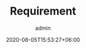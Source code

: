 ---
title:  "Requirement"
date:   2020-08-05T15:53:27+06:00
draft: false
description: "This is meta description"
weight: 6
author: "admin"
intro: "Bage is currently applying for seven occupations. Other than directors and consultants, we also accept applications from inexperienced people. Of course, applications from highly skilled experienced people are also welcome. Please see below for detailed recruitment requirements."
---